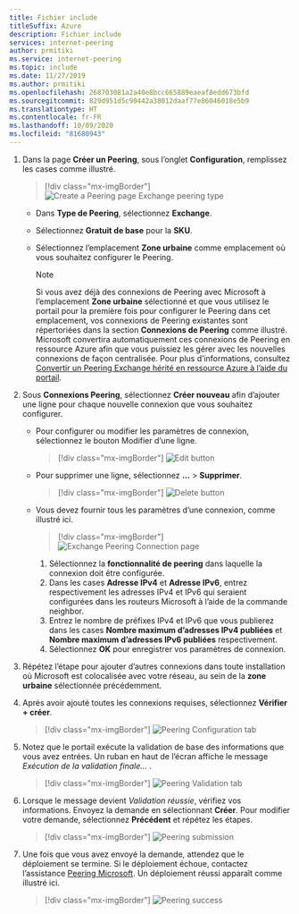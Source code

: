 ```yaml
---
title: Fichier include
titleSuffix: Azure
description: Fichier include
services: internet-peering
author: prmitiki
ms.service: internet-peering
ms.topic: include
ms.date: 11/27/2019
ms.author: prmitiki
ms.openlocfilehash: 268703081a2a40e8bcc665889eaeaf8edd673bfd
ms.sourcegitcommit: 829d951d5c90442a38012daaf77e86046018e5b9
ms.translationtype: HT
ms.contentlocale: fr-FR
ms.lasthandoff: 10/09/2020
ms.locfileid: "81680943"
---
```

1. Dans la page **Créer un Peering**, sous l’onglet **Configuration**, remplissez les cases comme illustré.

    > [!div class="mx-imgBorder"]
    > ![Create a Peering page Exchange peering type](../media/setup-exchange-conf-tab.png)

    * Dans **Type de Peering**, sélectionnez **Exchange**.
    * Sélectionnez **Gratuit de base** pour la **SKU**.
    * Sélectionnez l’emplacement **Zone urbaine** comme emplacement où vous souhaitez configurer le Peering.

        > [!NOTE]
        > Si vous avez déjà des connexions de Peering avec Microsoft à l’emplacement **Zone urbaine** sélectionné et que vous utilisez le portail pour la première fois pour configurer le Peering dans cet emplacement, vos connexions de Peering existantes sont répertoriées dans la section **Connexions de Peering** comme illustré. Microsoft convertira automatiquement ces connexions de Peering en ressource Azure afin que vous puissiez les gérer avec les nouvelles connexions de façon centralisée. Pour plus d’informations, consultez [Convertir un Peering Exchange hérité en ressource Azure à l’aide du portail](../howto-legacy-exchange-portal.md).
        >

1. Sous **Connexions Peering**, sélectionnez **Créer nouveau** afin d’ajouter une ligne pour chaque nouvelle connexion que vous souhaitez configurer.

    * Pour configurer ou modifier les paramètres de connexion, sélectionnez le bouton Modifier d’une ligne.

        > [!div class="mx-imgBorder"]
        > ![Edit button](../media/setup-exchange-conf-tab-edit.png)

    * Pour supprimer une ligne, sélectionnez **…**  > **Supprimer**.

        > [!div class="mx-imgBorder"]
        > ![Delete button](../media/setup-exchange-conf-tab-delete.png)

    * Vous devez fournir tous les paramètres d’une connexion, comme illustré ici.

         > [!div class="mx-imgBorder"]
         > ![Exchange Peering Connection page](../media/setup-exchange-conf-tab-connection.png)

        1. Sélectionnez la **fonctionnalité de peering** dans laquelle la connexion doit être configurée.
        1. Dans les cases **Adresse IPv4** et **Adresse IPv6**, entrez respectivement les adresses IPv4 et IPv6 qui seraient configurées dans les routeurs Microsoft à l’aide de la commande neighbor.
        1. Entrez le nombre de préfixes IPv4 et IPv6 que vous publierez dans les cases **Nombre maximum d’adresses IPv4 publiées** et **Nombre maximum d’adresses IPv6 publiées** respectivement.
        1. Sélectionnez **OK** pour enregistrer vos paramètres de connexion.

1. Répétez l’étape pour ajouter d’autres connexions dans toute installation où Microsoft est colocalisée avec votre réseau, au sein de la **zone urbaine** sélectionnée précédemment.

1. Après avoir ajouté toutes les connexions requises, sélectionnez **Vérifier + créer**.

    > [!div class="mx-imgBorder"]
    > ![Peering Configuration tab](../media/setup-exchange-conf-tab-final.png)

1. Notez que le portail exécute la validation de base des informations que vous avez entrées. Un ruban en haut de l’écran affiche le message *Exécution de la validation finale…* .

    > [!div class="mx-imgBorder"]
    > ![Peering Validation tab](../media/setup-direct-review-tab-validation.png)

1. Lorsque le message devient *Validation réussie*, vérifiez vos informations. Envoyez la demande en sélectionnant **Créer**. Pour modifier votre demande, sélectionnez **Précédent** et répétez les étapes.

    > [!div class="mx-imgBorder"]
    > ![Peering submission](../media/setup-exchange-review-tab-submit.png)

1. Une fois que vous avez envoyé la demande, attendez que le déploiement se termine. Si le déploiement échoue, contactez l’assistance [Peering Microsoft](mailto:peering@microsoft.com). Un déploiement réussi apparaît comme illustré ici.

    > [!div class="mx-imgBorder"]
    > ![Peering success](../media/setup-direct-success.png)
